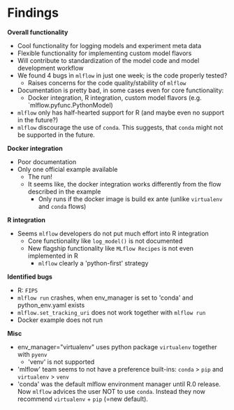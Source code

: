 # Findings

**Overall functionality**
- Cool functionality for logging models and experiment meta data
- Flexible functionality for implementing custom model flavors
- Will contribute to standardization of the model code and model development workflow
- We found 4 bugs ìn `mlflow` in just one week; is the code properly tested?
  - Raises concerns for the code quality/stability of `mlflow`
- Documentation is pretty bad, in some cases even for core functionality:
  - Docker integration, R integration, custom model flavors (e.g. `mlflow.pyfunc.PythonModel)
- `mlflow` only has half-hearted support for R (and maybe even no support in the future?)
- `mlflow` discourage the use of `conda`. This suggests, that `conda` might not be supported in the future.

**Docker integration**
- Poor documentation
- Only one official example available
  - The run!
  - It seems like, the docker integration works differently from the flow described in the example
    - Only runs if the docker image is build ex ante (unlike `virtualenv` and `conda` flows)

**R integration**
- Seems `mlflow` developers do not put much effort into R integration
  - Core functionality like `log_model()` is not documented
  - New flagship functionality like `MLflow Recipes` is not even implemented in R
    - `mlflow` clearly a 'python-first' strategy

**Identified bugs**
- R: `FIPS`
- `mlflow run` crashes, when env_manager is set to 'conda' and python_env.yaml exists
- `mlflow.set_tracking_uri` does not work together with `mlflow run`
- Docker example does not run

**Misc**
- env_manager="virtualenv" uses python package `virtualenv` together with `pyenv`
  - 'venv' is not supported
- 'mlflow' team seems to not have a preference built-ins: `conda` > `pip` and `virtualenv` > `venv`
- 'conda' was the default mlflow environment manager until R.0 release. Now `mlflow` advices the user NOT to use `conda`. Instead they now recommend `virtualenv` + `pip` (=new default).
